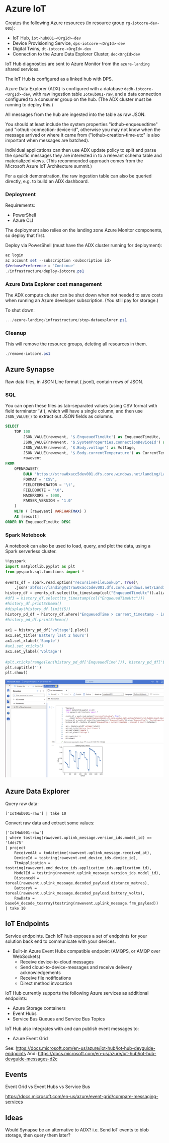 Azure IoT
=========

Creates the following Azure resources (in resource group `rg-iotcore-dev-001`):

* IoT Hub, `iot-hub001-<OrgId>-dev`
* Device Provisioning Service, `dps-iotcore-<OrgId>-dev`
* Digital Twins, `dt-iotcore-<OrgId>-dev`
* Connection to the Azure Data Explorer Cluster, `dec<OrgId>dev`

IoT Hub diagnostics are sent to Azure Monitor from the `azure-landing` shared services.

The IoT Hub is configured as a linked hub with DPS.

Azure Data Explorer (ADX) is configured with a database `dedb-iotcore-<OrgId>-dev`, with raw ingestion table `IotHub001-raw`, and a data connection configured to a consumer group on the hub. (The ADX cluster must be running to deploy this.)

All messages from the hub are ingested into the table as raw JSON.

You should at least include the system properties "iothub-enqueuedtime" and "iothub-connection-device-id", otherwise you may not know when the message arrived or where it came from ("iothub-creation-time-utc" is also important when messages are batched).

Individual applications can then use ADX update policy to split and parse the specific messages they are interested in to a relevant schema table and materialized views. (This recommended approach comes from the Microsoft Azure IoT Architecture summit.)

For a quick demonstration, the raw ingestion table can also be queried directly, e.g. to build an ADX dashboard.

### Deployment

Requirements:
* PowerShell
* Azure CLI

The deployment also relies on the landing zone Azure Monitor components, so deploy that first.

Deploy via PowerShell (must have the ADX cluster running for deployment):

```powershell
az login
az account set --subscription <subscription id>
$VerbosePreference = 'Continue'
./infrastructure/deploy-iotcore.ps1
```

### Azure Data Explorer cost management


The ADX compute cluster can be shut down when not needed to save costs when running an Azure developer subscription. (You still pay for storage.) 

To shut down:

```powershell
.../azure-landing/infrastructure/stop-dataexplorer.ps1
```

### Cleanup

This will remove the resource groups, deleting all resources in them.

```powershell
./remove-iotcore.ps1
```

Azure Synapse
-------------

Raw data files, in JSON Line format (.jsonl), contain rows of JSON.

### SQL

You can open these files as tab-separated values (using CSV format with field terminator '\t'), which will have a single column, and then use `JSON_VALUE()` to extract out JSON fields as columns.

```sql
SELECT
    TOP 100 
        JSON_VALUE(rawevent, '$.EnqueuedTimeUtc') as EnqueuedTimeUtc, 
        JSON_VALUE(rawevent, '$.SystemProperties.connectionDeviceId') as DeviceId,
        JSON_VALUE(rawevent, '$.Body.voltage') as Voltage,
        JSON_VALUE(rawevent, '$.Body.currentTemperature') as CurrentTemperature,
        rawevent
FROM
    OPENROWSET(
        BULK 'https://straw0xacc5dev001.dfs.core.windows.net/landing/Landing/Telemetry/iot-hub001-0xacc5-dev/**',
        FORMAT = 'CSV',
        FIELDTERMINATOR = '\t',
        FIELDQUOTE = '\0',
        MAXERRORS = 1000,
        PARSER_VERSION = '1.0'
    )
    WITH ( [rawevent] VARCHAR(MAX) )
    AS [result]
ORDER BY EnqueuedTimeUtc DESC
```

### Spark Notebook

A notebook can also be used to load, query, and plot the data, using a Spark serverless cluster.

```python
%%pyspark
import matplotlib.pyplot as plt
from pyspark.sql.functions import *

events_df = spark.read.option("recursiveFileLookup", True)\
    .json('abfss://landing@straw0xacc5dev001.dfs.core.windows.net/Landing/Telemetry/iot-hub001-0xacc5-dev/01/2022/07/31/**')
history_df = events_df.select(to_timestamp(col("EnqueuedTimeUtc")).alias("EnqueuedTime"), "SystemProperties.connectionDeviceId", "Body.voltage", "Body.currentTemperature")
#df3 = history_df.select(to_timestamp(col("EnqueuedTimeUtc")))
#history_df.printSchema()
#display(history_df.limit(5))
history_pd_df = history_df.where("EnqueuedTime > current_timestamp - interval 2 hours").toPandas()
#history_pd_df.printSchema()

ax1 = history_pd_df['voltage'].plot()
ax1.set_title('Battery last 2 hours')
ax1.set_xlabel('Sample')
#ax1.set_xticks()
ax1.set_ylabel('Voltage')

#plt.xticks(range(len(history_pd_df['EnqueuedTime'])), history_pd_df['EnqueuedTime'])
plt.suptitle('')
plt.show()
```

![Synapse displaying raw IoT data](pics/synapse-raw-iot.png)


Azure Data Explorer
-------------------

Query raw data:

```kusto
['IotHub001-raw'] | take 10
```

Convert raw data and extract some values:

```kusto
['IotHub001-raw']
| where tostring(rawevent.uplink_message.version_ids.model_id) == 'ldds75'
| project
    ReceivedAt = todatetime(rawevent.uplink_message.received_at),
    DeviceId = tostring(rawevent.end_device_ids.device_id),
    TtnApplication = tostring(rawevent.end_device_ids.application_ids.application_id),
    ModelId = tostring(rawevent.uplink_message.version_ids.model_id),
    DistanceM = toreal(rawevent.uplink_message.decoded_payload.distance_metres),
    BatteryV = toreal(rawevent.uplink_message.decoded_payload.battery_volts),
    RawData = base64_decode_toarray(tostring(rawevent.uplink_message.frm_payload))
| take 10
```


IoT Endpoints
-------------

Service endpoints. Each IoT hub exposes a set of endpoints for your solution back end to communicate with your devices.

* Built-in Azure Event Hubs compatible endpoint (AMQPS, or AMQP over WebSockets)
  - Receive device-to-cloud messages
  - Send cloud-to-device-messages and receive delivery acknowledgements
  - Receive file notifications
  - Direct method invocation

IoT Hub currently supports the following Azure services as additional endpoints:

* Azure Storage containers
* Event Hubs
* Service Bus Queues and Service Bus Topics

IoT Hub also integrates with and can publish event messages to:

* Azure Event Grid

See: https://docs.microsoft.com/en-us/azure/iot-hub/iot-hub-devguide-endpoints
And: https://docs.microsoft.com/en-us/azure/iot-hub/iot-hub-devguide-messages-d2c



Events
------

Event Grid vs Event Hubs vs Service Bus

https://docs.microsoft.com/en-us/azure/event-grid/compare-messaging-services


Ideas
-----

Would Synapse be an alternative to ADX?  i.e. Send IoT events to blob storage, then query them later?


